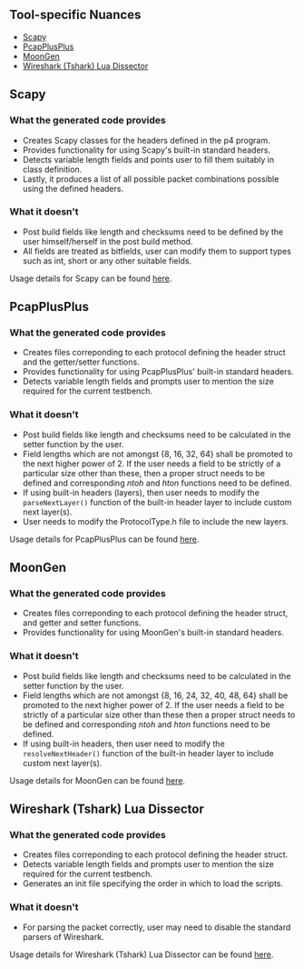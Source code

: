 ## Tool-specific Nuances
* [Scapy](#scapy)
* [PcapPlusPlus](#pcapplusplus)
* [MoonGen](#moongen)
* [Wireshark (Tshark) Lua Dissector](#wireshark-tshark-lua-dissector)

## Scapy

### What the generated code provides
* Creates Scapy classes for the headers defined in the p4 program.
* Provides functionality for using Scapy's built-in standard headers.
* Detects variable length fields and points user to fill them suitably in class definition.
* Lastly, it produces a list of all possible packet combinations possible using the defined headers.


### What it doesn't
* Post build fields like length and checksums need to be defined by the user himself/herself in the post build method.
* All fields are treated as bitfields, user can modify them to support types such as int, short or any other suitable fields.

Usage details for Scapy can be found [here](ToolSpecificUsage.md#scapy).

## PcapPlusPlus

### What the generated code provides
* Creates files correponding to each protocol defining the header struct and the getter/setter functions.
* Provides functionality for using PcapPlusPlus' built-in standard headers.
* Detects variable length fields and prompts user to mention the size required for the current testbench.

### What it doesn't
* Post build fields like length and checksums need to be calculated in the setter function by the user.
* Field lengths which are not amongst {8, 16, 32, 64} shall be promoted to the next higher power of 2. If the user needs a field to be strictly of a particular size other than these, then a proper struct needs to be defined and corresponding _ntoh_ and _hton_ functions need to be defined.
* If using built-in headers (layers), then user needs to modify the `parseNextLayer()` function of the built-in header layer to include custom next layer(s).
* User needs to modify the ProtocolType.h file to include the new layers.

Usage details for PcapPlusPlus can be found [here](ToolSpecificUsage.md#pcapplusplus).

## MoonGen

### What the generated code provides
* Creates files correponding to each protocol defining the header struct, and getter and setter functions.
* Provides functionality for using MoonGen's built-in standard headers.

### What it doesn't
* Post build fields like length and checksums need to be calculated in the setter function by the user.
* Field lengths which are not amongst {8, 16, 24, 32, 40, 48, 64} shall be promoted to the next higher power of 2. If the user needs a field to be strictly of a particular size other than these then a proper struct needs to be defined and corresponding _ntoh_ and _hton_ functions need to be defined.
* If using built-in headers, then user need to modify the `resolveNextHeader()` function of the built-in header layer to include custom next layer(s).

Usage details for MoonGen can be found [here](ToolSpecificUsage.md#moongen).

## Wireshark (Tshark) Lua Dissector
### What the generated code provides
* Creates files correponding to each protocol defining the header struct.
* Detects variable length fields and prompts user to mention the size required for the current testbench.
* Generates an init file specifying the order in which to load the scripts.

### What it doesn't
* For parsing the packet correctly, user may need to disable the standard parsers of Wireshark.

Usage details for Wireshark (Tshark) Lua Dissector can be found [here](ToolSpecificUsage.md#wireshark-tshark-lua-dissector).
